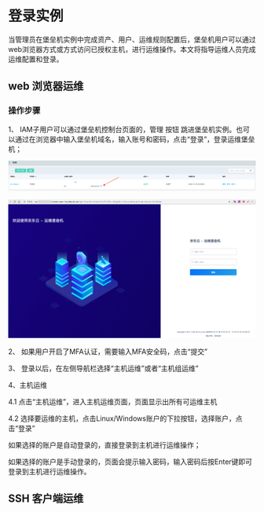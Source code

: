 # 登录实例
当管理员在堡垒机实例中完成资产、用户、运维规则配置后，堡垒机用户可以通过web浏览器方式或方式访问已授权主机，进行运维操作。本文将指导运维人员完成运维配置和登录。

## web 浏览器运维

### 操作步骤

1、 IAM子用户可以通过堡垒机控制台页面的，管理 按钮 跳进堡垒机实例。也可以通过在浏览器中输入堡垒机域名，输入账号和密码，点击“登录”，登录运维堡垒机；

![](/image/Bastion/domain.png) 

![](/image/Bastion/login-ins.png) 

2、 如果用户开启了MFA认证，需要输入MFA安全码，点击“提交”

3、 登录以后，在左侧导航栏选择“主机运维”或者“主机组运维”
 
4、主机运维

4.1	点击“主机运维”，进入主机运维页面，页面显示出所有可运维主机

4.2 选择要运维的主机，点击Linux/Windows账户的下拉按钮，选择账户，点击“登录”

如果选择的账户是自动登录的，直接登录到主机进行运维操作；

如果选择的账户是手动登录的，页面会提示输入密码，输入密码后按Enter键即可登录到主机进行运维操作。


## SSH 客户端运维
